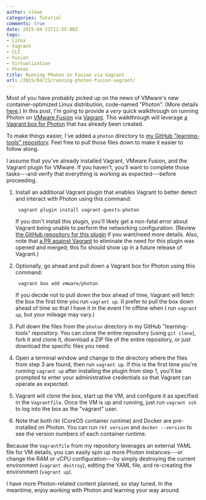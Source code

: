 ```yaml
---
author: slowe
categories: Tutorial
comments: true
date: 2015-04-21T11:55:00Z
tags:
- Linux
- Vagrant
- CLI
- Fusion
- Virtualization
- Photon
title: Running Photon on Fusion via Vagrant
url: /2015/04/21/running-photon-fusion-vagrant/
---
```


Most of you have probably picked up on the news of VMware's new container-optimized Linux distribution, code-named "Photon". (More details [here][link-1].) In this post, I'm going to provide a _very_ quick walkthrough on running Photon on [VMware Fusion][link-2] via [Vagrant][link-3]. This walkthrough will leverage [a Vagrant box for Photon][link-7] that has already been created.

To make things easier, I've added a `photon` directory to [my GitHub "learning-tools" repository][link-4]. Feel free to pull those files down to make it easier to follow along.

I assume that you've already installed Vagrant, VMware Fusion, and the Vagrant plugin for VMware. If you haven't, you'll want to complete those tasks---and verify that everything is working as expected---before proceeding.

1. Install an additional Vagrant plugin that enables Vagrant to better detect and interact with Photon using this command:

		vagrant plugin install vagrant-guests-photon

	If you don't install this plugin, you'll likely get a non-fatal error about Vagrant being unable to perform the networking configuration. (Review [the GitHub repository for this plugin][link-5] if you want/need more details. Also, note that [a PR against Vagrant][link-6] to eliminate the need for this plugin was opened and merged; this fix should show up in a future release of Vagrant.)

2. Optionally, go ahead and pull down a Vagrant box for Photon using this command:

		vagrant box add vmware/photon

	If you decide not to pull down the box ahead of time, Vagrant will fetch the box the first time you run `vagrant up`. (I prefer to pull the box down ahead of time so that I have it in the event I'm offline when I run `vagrant up`, but your mileage may vary.)

3. Pull down the files from the `photon` directory in my GitHub "learning-tools" repository. You can clone the entire repository (using `git clone`), fork it and clone it, download a ZIP file of the entire repository, or just download the specific files you need.

4. Open a terminal window and change to the directory where the files from step 3 are found, then run `vagrant up`. If this is the first time you're running `vagrant up` after installing the plugin from step 1, you'll be prompted to enter your administrative credentials so that Vagrant can operate as expected.

5. Vagrant will clone the box, start up the VM, and configure it as specified in the `Vagrantfile`. Once the VM is up and running, just run `vagrant ssh` to log into the box as the "vagrant" user.

6. Note that both rkt (CoreOS container runtime) and Docker are pre-installed on Photon. You can run `rkt version` and `docker --version` to see the version numbers of each container runtime.

Because the `Vagrantfile` from my repository leverages an external YAML file for VM details, you can easily spin up more Photon instances---or change the RAM or vCPU configuration---by simply destroying the current environment (`vagrant destroy`), editing the YAML file, and re-creating the environment (`vagrant up`).

I have more Photon-related content planned, so stay tuned. In the meantime, enjoy working with Photon and learning your way around.



[link-1]: https://github.com/vmware/photon
[link-2]: http://www.vmware.com/products/fusion
[link-3]: http://www.vagrantup.com
[link-4]: https://github.com/scottslowe/learning-tools/
[link-5]: https://github.com/vmware/vagrant-guests-photon
[link-6]: https://github.com/mitchellh/vagrant/pull/5612
[link-7]: https://atlas.hashicorp.com/vmware/boxes/photon
